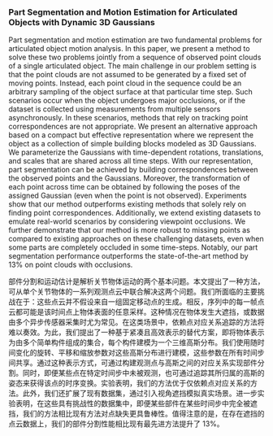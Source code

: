 ### Part Segmentation and Motion Estimation for Articulated Objects with Dynamic 3D Gaussians

Part segmentation and motion estimation are two fundamental problems for articulated object motion analysis. In this paper, we present a method to solve these two problems jointly from a sequence of observed point clouds of a single articulated object. The main challenge in our problem setting is that the point clouds are not assumed to be generated by a fixed set of moving points. Instead, each point cloud in the sequence could be an arbitrary sampling of the object surface at that particular time step. Such scenarios occur when the object undergoes major occlusions, or if the dataset is collected using measurements from multiple sensors asynchronously. In these scenarios, methods that rely on tracking point correspondences are not appropriate. We present an alternative approach based on a compact but effective representation where we represent the object as a collection of simple building blocks modeled as 3D Gaussians. We parameterize the Gaussians with time-dependent rotations, translations, and scales that are shared across all time steps. With our representation, part segmentation can be achieved by building correspondences between the observed points and the Gaussians. Moreover, the transformation of each point across time can be obtained by following the poses of the assigned Gaussian (even when the point is not observed). Experiments show that our method outperforms existing methods that solely rely on finding point correspondences. Additionally, we extend existing datasets to emulate real-world scenarios by considering viewpoint occlusions. We further demonstrate that our method is more robust to missing points as compared to existing approaches on these challenging datasets, even when some parts are completely occluded in some time-steps. Notably, our part segmentation performance outperforms the state-of-the-art method by 13% on point clouds with occlusions.

部件分割和运动估计是解析关节物体运动的两个基本问题。本文提出了一种方法，可从单个关节物体的一系列观测点云中联合解决这两个问题。我们所面临的主要挑战在于：这些点云并不假设来自一组固定移动点的生成。相反，序列中的每一帧点云都可能是该时间点上物体表面的任意采样。这种情况在物体发生大遮挡，或数据由多个异步传感器采集时尤为常见。在这类场景中，依赖点对应关系追踪的方法将难以奏效。为此，我们提出了一种基于紧凑且高效表示的替代方案，即将物体表示为由多个简单构件组成的集合，每个构件建模为一个三维高斯分布。我们使用随时间变化的旋转、平移和缩放参数对这些高斯分布进行建模，这些参数在所有时间步间共享。通过这种表示方式，可通过构建观测点与高斯之间的对应关系实现部件分割。同时，即便某些点在特定时间步中未被观测，也可通过追踪其所归属的高斯的姿态来获得该点的时序变换。实验表明，我们的方法优于仅依赖点对应关系的方法。此外，我们还扩展了现有数据集，通过引入视角遮挡模拟真实场景。进一步实验表明，在这些具有挑战性的数据集中，即便某些部件在某些时间步中完全被遮挡，我们的方法相比现有方法对点缺失更具鲁棒性。值得注意的是，在存在遮挡的点云数据上，我们的部件分割性能相比现有最先进方法提升了 13%。
